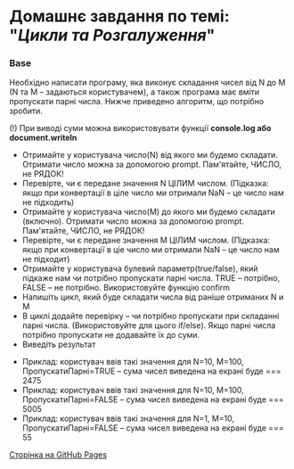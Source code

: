 # Домашнє завдання по темі: "*Цикли та Розгалуження*"

### Base
Необхідно написати програму, яка виконує складання чисел від N до M (N та M – задаються користувачем), а також програма має вміти пропускати парні числа. Нижче приведено алгоритм, що потрібно зробити.

(!) При виводі суми можна використовувати функції **console.log або document.writeln**

- Отримайте у користувача число(N) від якого ми будемо складати. Отримати число можна за допомогою prompt. Пам'ятайте, ЧИСЛО, не РЯДОК!
- Перевірте, чи є передане значення N ЦІЛИМ числом. (Підказка: якщо при конвертації в ціле число ми отримали NaN – це число нам не підходить)
- Отримайте у користувача число(M) до якого ми будемо складати (включно). Отримати число можна за допомогою prompt. Пам'ятайте, ЧИСЛО, не РЯДОК!
- Перевірте, чи є передане значення M ЦІЛИМ числом. (Підказка: якщо при конвертації в ціе число ми отримали NaN – це число нам не підходит)
- Отримайте у користувача булевий параметр(true/false), який підкаже нам чи потрібно пропускати парні числа. TRUE – потрібно, FALSE – не потрібно. Використовуйте функцію confirm
- Напишіть цикл, який буде складати числа від раніше отриманих N и M
- В циклі додайте перевірку – чи потрібно пропускати при складанні парні числа. (Використовуйте для цього if/else). Якщо парні числа потрібно пропускати не додавайте їх до суми.
- Виведіть результат
* Приклад: користувач ввів такі значення для N=10, M=100, ПропускатиПарні=TRUE – сума чисел виведена на екрані буде === 2475
* Приклад: користувач ввів такі значення для N=10, M=100, ПропускатиПарні=FALSE – сума чисел виведена на екрані буде === 5005
* Приклад: користувач ввів такі значення для N=1, M=10, ПропускатиПарні=FALSE – сума чисел виведена на екрані буде === 55

[Сторінка на GitHub Pages](https://sergiygurshal.github.io/Cursor-Education-Front-end-Advanced/HW2-Сonditions-loops)